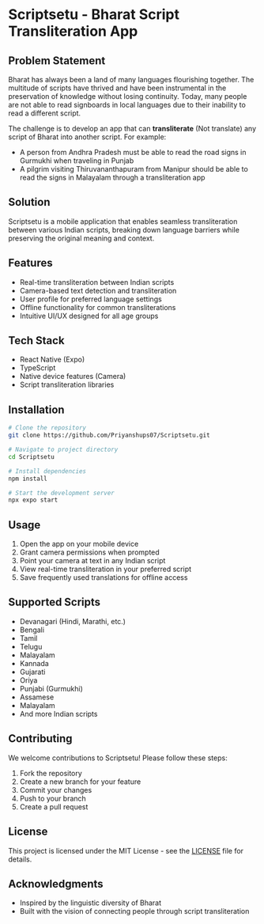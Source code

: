 # Scriptsetu - Bharat Script Transliteration App

## Problem Statement

Bharat has always been a land of many languages flourishing together. The multitude of scripts have thrived and have been instrumental in the preservation of knowledge without losing continuity. Today, many people are not able to read signboards in local languages due to their inability to read a different script.

The challenge is to develop an app that can **transliterate** (Not translate) any script of Bharat into another script. For example:
- A person from Andhra Pradesh must be able to read the road signs in Gurmukhi when traveling in Punjab
- A pilgrim visiting Thiruvananthapuram from Manipur should be able to read the signs in Malayalam through a transliteration app

## Solution

Scriptsetu is a mobile application that enables seamless transliteration between various Indian scripts, breaking down language barriers while preserving the original meaning and context.

## Features

- Real-time transliteration between Indian scripts
- Camera-based text detection and transliteration
- User profile for preferred language settings
- Offline functionality for common transliterations
- Intuitive UI/UX designed for all age groups

## Tech Stack

- React Native (Expo)
- TypeScript
- Native device features (Camera)
- Script transliteration libraries

## Installation

```bash
# Clone the repository
git clone https://github.com/Priyanshups07/Scriptsetu.git

# Navigate to project directory
cd Scriptsetu

# Install dependencies
npm install

# Start the development server
npx expo start
```

## Usage

1. Open the app on your mobile device
2. Grant camera permissions when prompted
3. Point your camera at text in any Indian script
4. View real-time transliteration in your preferred script
5. Save frequently used translations for offline access

## Supported Scripts

- Devanagari (Hindi, Marathi, etc.)
- Bengali
- Tamil
- Telugu
- Malayalam
- Kannada
- Gujarati
- Oriya
- Punjabi (Gurmukhi)
- Assamese
- Malayalam
- And more Indian scripts

## Contributing

We welcome contributions to Scriptsetu! Please follow these steps:

1. Fork the repository
2. Create a new branch for your feature
3. Commit your changes
4. Push to your branch
5. Create a pull request

## License

This project is licensed under the MIT License - see the [LICENSE](LICENSE) file for details.

## Acknowledgments

- Inspired by the linguistic diversity of Bharat
- Built with the vision of connecting people through script transliteration
